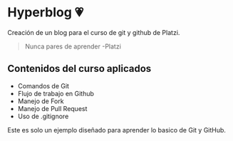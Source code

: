 # Hyperblog 💗
Creación de un blog para el curso de git y github de Platzi.

>Nunca pares de aprender
>   -Platzi

## Contenidos del curso aplicados
* Comandos de Git
* Flujo de trabajo en Github
* Manejo de Fork
* Manejo de Pull Request
* Uso de .gitignore

Este es solo un ejemplo diseñado para aprender lo basico de Git y GitHub.